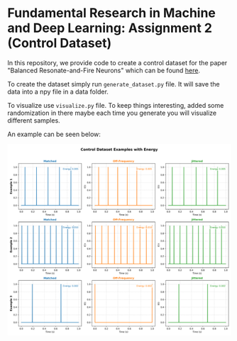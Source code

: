 # Fundamental Research in Machine and Deep Learning: Assignment 2 (Control Dataset)

In this repository, we provide code to create a control dataset for the paper "Balanced Resonate-and-Fire Neurons" which can be found [here](https://arxiv.org/pdf/2402.14603).

To create the dataset simply run `generate_dataset.py` file. It will save the data into a npy file in a data folder.

To visualize use `visualize.py` file. To keep things interesting, added some randomization in there maybe each time you generate you will visualize different samples.

An example can be seen below:

![Examples](examples.png)
